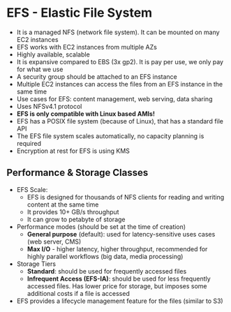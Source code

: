 # EFS - Elastic File System

- It is a managed NFS (network file system). It can be mounted on many EC2 instances
- EFS works with EC2 instances from multiple AZs
- Highly available, scalable
- It is expansive compared to EBS (3x gp2). It is pay per use, we only pay for what we use
- A security group should be attached to an EFS instance
- Multiple EC2 instances can access the files from an EFS instance in the same time
- Use cases for EFS: content management, web serving, data sharing
- Uses NFSv4.1 protocol
- **EFS is only compatible with Linux based AMIs!**
- EFS has a POSIX file system (because of Linux), that has a standard file API
- The EFS file system scales automatically, no capacity planning is required
- Encryption at rest for EFS is using KMS

## Performance & Storage Classes

- EFS Scale:
    - EFS is designed for thousands of NFS clients for reading and writing content at the same time
    - It provides 10+ GB/s throughput
    - It can grow to petabyte of storage
- Performance modes (should be set at the time of creation)
    - **General purpose** (default): used for latency-sensitive uses cases (web server, CMS)
    - **Max I/O** - higher latency, higher throughput, recommended for highly parallel workflows (big data, media processing)
- Storage Tiers
    - **Standard**: should be used for frequently accessed files
    - **Infrequent Access (EFS-IA)**: should be used for less frequently accessed files. Has lower price for storage, but imposes some additional costs if a file is accessed
- EFS provides a lifecycle management feature for the files (similar to S3)